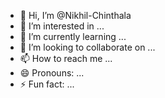 - 👋 Hi, I’m @Nikhil-Chinthala
- 👀 I’m interested in ...
- 🌱 I’m currently learning ...
- 💞️ I’m looking to collaborate on ...
- 📫 How to reach me ...
- 😄 Pronouns: ...
- ⚡ Fun fact: ...

<!---
Nikhil-Chinthala/Nikhil-Chinthala is a ✨ special ✨ repository because its `README.md` (this file) appears on your GitHub profile.
You can click the Preview link to take a look at your changes.
--->
